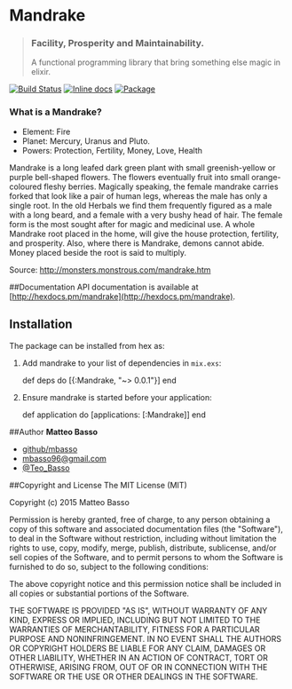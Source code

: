 # Mandrake
> ### Facility, Prosperity and Maintainability.
> A functional programming library that bring something else magic in elixir.

[![Build Status](https://api.travis-ci.org/mbasso/mandrake.svg)](https://travis-ci.org/mbasso/mandrake)
[![Inline docs](http://inch-ci.org/github/mbasso/mandrake.svg)](http://inch-ci.org/github/mbasso/mandrake)
[![Package](https://img.shields.io/hexpm/v/mandrake.svg)](https://hex.pm/packages/mandrake)

### What is a Mandrake?

- Element: Fire
- Planet: Mercury, Uranus and Pluto.
- Powers: Protection, Fertility, Money, Love, Health

Mandrake is a long leafed dark green plant with small greenish-yellow or purple bell-shaped flowers. The flowers eventually fruit into small orange-coloured fleshy berries.
Magically speaking, the female mandrake carries forked that look like a pair of human legs, whereas the male has only a single root.
In the old Herbals we find them frequently figured as a male with a long beard, and a female with a very bushy head of hair.
The female form is the most sought after for magic and medicinal use.
A whole Mandrake root placed in the home, will give the house protection, fertility, and prosperity. Also, where there is Mandrake, demons cannot abide. Money placed beside the root is said to multiply.

Source: http://monsters.monstrous.com/mandrake.htm

##Documentation
API documentation is available at [http://hexdocs.pm/mandrake](http://hexdocs.pm/mandrake).

## Installation

The package can be installed from hex as:

  1. Add mandrake to your list of dependencies in `mix.exs`:

        def deps do
          [{:Mandrake, "~> 0.0.1"}]
        end

  2. Ensure mandrake is started before your application:

        def application do
          [applications: [:Mandrake]]
        end

##Author
**Matteo Basso**
- [github/mbasso](https://github.com/mbasso)
- [mbasso96@gmail.com](mailto:mbasso96@gmail.com)
- [@Teo_Basso](https://twitter.com/Teo_Basso)

##Copyright and License
The MIT License (MIT)

Copyright (c) 2015 Matteo Basso

Permission is hereby granted, free of charge, to any person obtaining a copy
of this software and associated documentation files (the "Software"), to deal
in the Software without restriction, including without limitation the rights
to use, copy, modify, merge, publish, distribute, sublicense, and/or sell
copies of the Software, and to permit persons to whom the Software is
furnished to do so, subject to the following conditions:

The above copyright notice and this permission notice shall be included in all
copies or substantial portions of the Software.

THE SOFTWARE IS PROVIDED "AS IS", WITHOUT WARRANTY OF ANY KIND, EXPRESS OR
IMPLIED, INCLUDING BUT NOT LIMITED TO THE WARRANTIES OF MERCHANTABILITY,
FITNESS FOR A PARTICULAR PURPOSE AND NONINFRINGEMENT. IN NO EVENT SHALL THE
AUTHORS OR COPYRIGHT HOLDERS BE LIABLE FOR ANY CLAIM, DAMAGES OR OTHER
LIABILITY, WHETHER IN AN ACTION OF CONTRACT, TORT OR OTHERWISE, ARISING FROM,
OUT OF OR IN CONNECTION WITH THE SOFTWARE OR THE USE OR OTHER DEALINGS IN THE
SOFTWARE.
